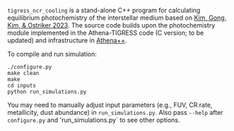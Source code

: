 `tigress_ncr_cooling` is a stand-alone C++ program for calculating equilibrium photochemistry of the interstellar medium based on [Kim, Gong, Kim, & Ostriker 2023](https://ui.adsabs.harvard.edu/abs/2023ApJS..264...10K/abstract). The source code builds upon the photochemistry module implemented in the Athena-TIGRESS code (C version; to be updated) and infrastructure in [Athena++](https://github.com/PrincetonUniversity/athena).

To compile and run simulation:

```
./configure.py
make clean
make
cd inputs
python run_simulations.py
```

You may need to manually adjust input parameters (e.g., FUV, CR rate, metallicity, dust abundance) in `run_simulations.py`. Also pass `--help` after `configure.py` and 'run_simulations.py` to see other options.
